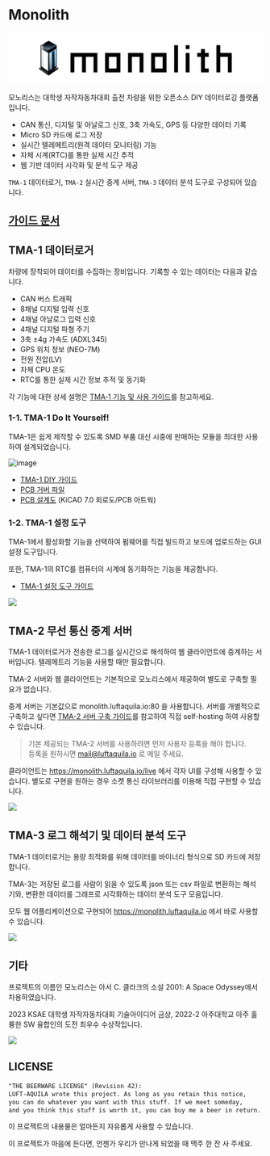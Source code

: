 # Monolith
![image](/web/assets/logo/wide.jpg)

모노리스는 대학생 자작자동차대회 출전 차량을 위한 오픈소스 DIY 데이터로깅 플랫폼입니다.

* CAN 통신, 디지털 및 아날로그 신호, 3축 가속도, GPS 등 다양한 데이터 기록
* Micro SD 카드에 로그 저장
* 실시간 텔레메트리(원격 데이터 모니터링) 기능
* 자체 시계(RTC)를 통한 실제 시간 추적
* 웹 기반 데이터 시각화 및 분석 도구 제공

`TMA-1` 데이터로거, `TMA-2` 실시간 중계 서버, `TMA-3` 데이터 분석 도구로 구성되어 있습니다.

## [가이드 문서](https://github.com/luftaquila/monolith/wiki)

## TMA-1 데이터로거
차량에 장착되어 데이터를 수집하는 장비입니다. 기록할 수 있는 데이터는 다음과 같습니다.

* CAN 버스 트래픽
* 8채널 디지털 입력 신호
* 4채널 아날로그 입력 신호
* 4채널 디지털 파형 주기
* 3축 ±4g 가속도 (ADXL345)
* GPS 위치 정보 (NEO-7M)
* 전원 전압(LV)
* 자체 CPU 온도
* RTC를 통한 실제 시간 정보 추적 및 동기화

각 기능에 대한 상세 설명은 [TMA‐1 기능 및 사용 가이드](https://github.com/luftaquila/monolith/wiki/TMA%E2%80%901-%EA%B8%B0%EB%8A%A5-%EB%B0%8F-%EC%82%AC%EC%9A%A9-%EA%B0%80%EC%9D%B4%EB%93%9C)를 참고하세요.

### 1-1. TMA-1 Do It Yourself!
TMA-1은 쉽게 제작할 수 있도록 SMD 부품 대신 시중에 판매하는 모듈을 최대한 사용하여 설계되었습니다.

![image](https://github.com/luftaquila/monolith/assets/17094868/7883bb92-a58b-4ab8-9087-d2fc6ee720ea)

* [TMA-1 DIY 가이드](https://github.com/luftaquila/monolith/wiki/TMA%E2%80%901-DIY-%EA%B0%80%EC%9D%B4%EB%93%9C)
* [PCB 거버 파일](https://github.com/luftaquila/monolith/blob/main/device/hardware/gerber/gerber.zip)
* [PCB 설계도](https://github.com/luftaquila/monolith/tree/main/device/hardware) (KiCAD 7.0 회로도/PCB 아트웍)

### 1-2. TMA-1 설정 도구
TMA-1에서 활성화할 기능을 선택하여 펌웨어를 직접 빌드하고 보드에 업로드하는 GUI 설정 도구입니다.

또한, TMA-1의 RTC를 컴퓨터의 시계에 동기화하는 기능을 제공합니다.

* [TMA-1 설정 도구 가이드](https://github.com/luftaquila/monolith/wiki/TMA%E2%80%901-%EC%84%A4%EC%A0%95-%EB%8F%84%EA%B5%AC-%EA%B0%80%EC%9D%B4%EB%93%9C)

<img src='https://github.com/luftaquila/monolith/assets/17094868/aee092ce-9f0a-4a0e-9fb4-b2b1cbcccda3' style='width: 700px'>

## TMA-2 무선 통신 중계 서버
TMA-1 데이터로거가 전송한 로그를 실시간으로 해석하여 웹 클라이언트에 중계하는 서버입니다. 텔레메트리 기능을 사용할 때만 필요합니다.

TMA-2 서버와 웹 클라이언트는 기본적으로 모노리스에서 제공하여 별도로 구축할 필요가 없습니다.

중계 서버는 기본값으로 monolith.luftaquila.io:80 을 사용합니다. 서버를 개별적으로 구축하고 싶다면 [TMA-2 서버 구축 가이드](https://github.com/luftaquila/monolith/wiki/TMA%E2%80%902-%EC%84%9C%EB%B2%84-%EA%B5%AC%EC%B6%95-%EA%B0%80%EC%9D%B4%EB%93%9C)를 참고하여 직접 self-hosting 하여 사용할 수 있습니다.

> 기본 제공되는 TMA-2 서버를 사용하려면 먼저 사용자 등록을 해야 합니다.<br>
> 등록을 원하시면 mail@luftaquila.io 로 메일 주세요.

클라이언트는 https://monolith.luftaquila.io/live 에서 각자 UI를 구성해 사용할 수 있습니다. 별도로 구현을 원하는 경우 소켓 통신 라이브러리를 이용해 직접 구현할 수 있습니다.

<img src='https://github.com/luftaquila/monolith/assets/17094868/5ba95b27-f435-4d70-a965-757269b4843e'><br>

## TMA-3 로그 해석기 및 데이터 분석 도구
TMA-1 데이터로거는 용량 최적화를 위해 데이터를 바이너리 형식으로 SD 카드에 저장합니다.

TMA-3는 저장된 로그를 사람이 읽을 수 있도록 json 또는 csv 파일로 변환하는 해석기와, 변환한 데이터를 그래프로 시각화하는 데이터 분석 도구 모음입니다.

모두 웹 어플리케이션으로 구현되어 https://monolith.luftaquila.io 에서 바로 사용할 수 있습니다.

<img src='https://github.com/luftaquila/monolith/assets/17094868/12c3801c-3507-4647-bfbc-e4012fde11ea'>

## 기타
프로젝트의 이름인 모노리스는 아서 C. 클라크의 소설 2001: A Space Odyssey에서 차용하였습니다.

2023 KSAE 대학생 자작자동차대회 기술아이디어 금상, 2022-2 아주대학교 아주 훌륭한 SW 융합인의 도전 최우수 수상작입니다.

<img src='https://github.com/luftaquila/monolith/assets/17094868/53384153-dbec-466c-b6d7-5401e73fa48c' style='width: 400px'>

## LICENSE
```
"THE BEERWARE LICENSE" (Revision 42):
LUFT-AQUILA wrote this project. As long as you retain this notice,
you can do whatever you want with this stuff. If we meet someday,
and you think this stuff is worth it, you can buy me a beer in return.
```
이 프로젝트의 내용물은 얼마든지 자유롭게 사용할 수 있습니다.

이 프로젝트가 마음에 든다면, 언젠가 우리가 만나게 되었을 때 맥주 한 잔 사 주세요.
